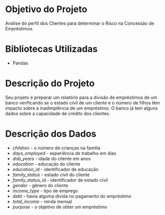 
# Objetivo do Projeto
Análise do perfil dos Clientes para determinar o Risco na Concessão de Empréstimos.

# Bibliotecas Utilizadas
- Pandas

# Descrição do Projeto
Seu projeto é preparar um relatório para a divisão de empréstimos de um banco verificando se o estado civil de um cliente e o número de filhos têm impacto sobre a inadimplência de um empréstimo. O banco já tem alguns dados sobre a capacidade de crédito dos clientes.

# Descrição dos Dados

- *children* - o número de crianças na família
- *days_employed* - experiência de trabalho em dias
- *dob_years* - idade do cliente em anos
- *education* - educação do cliente
- *education_id* - identificador de educação
- *family_status* - estado civil do cliente
- *family_status_id* - identificador de estado civil
- *gender* - gênero do cliente
- *income_type* - tipo de emprego
- *debt* - havia alguma dívida no pagamento do empréstimo
- *total_income* - renda mensal
- *purpose* - o objetivo de obter um empréstimo





